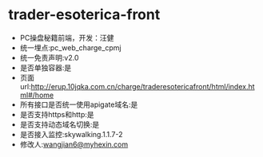 # trader-esoterica-front

- PC操盘秘籍前端，开发：汪健
- 统一埋点:pc_web_charge_cpmj
- 统一免责声明:v2.0
- 是否单独容器:是
- 页面url:<http://erup.10jqka.com.cn/charge/traderesotericafront/html/index.html#/home>
- 所有接口是否统一使用apigate域名:是
- 是否支持https和http:是
- 是否支持动态域名切换:是
- 是否接入监控:skywalking.1.1.7-2
- 修改人:wangjian6@myhexin.com
